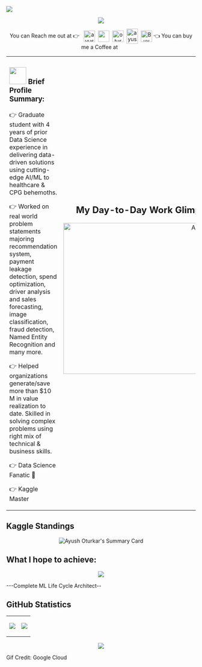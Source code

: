 
![](https://komarev.com/ghpvc/?username=Ayush1695&color=green)

<p align="center">
  <!-- Typing SVG by DenverCoder1 - https://github.com/DenverCoder1/readme-typing-svg -->
  <a href="https://github.com/DenverCoder1/readme-typing-svg">
    <img src= "https://readme-typing-svg.demolab.com?font=Fira+Code&duration=4000&pause=300&color=D74606&width=550&lines=Hi+My+Name+is+Ayush+Oturkar+!;Welcome+to+my+Github+Page+!;I+am+a+Data+Scientist+by+profession+!;I+like+travelling%2C+meeting+new+people+!;I+live+with+a+motto%3A+work+hard+party+harder+!;If+you+like+my+work%2C+please+like+and+share+!" /></a>
</p>


<p align="center">
You can Reach me out at 👉 &nbsp;
<a href= "https://www.linkedin.com/in/ayushoturkarnitb/" target="blank"><img align="center" src="https://cliply.co/wp-content/uploads/2021/02/372102050_LINKEDIN_ICON_TRANSPARENT_1080.gif" alt="ayushoturkarnitb" height="30" width="30" /></a>&nbsp;
<a href= "https://www.kaggle.com/ayushnitb" target="blank"><img align="center" src="https://cdn.iconscout.com/icon/free/png-256/kaggle-3521526-2945029.png" height="30" width="30" /></a>&nbsp;
<a href="https://twitter.com/oturkar_ayush" target="blank"><img align="center" src="https://cliply.co/wp-content/uploads/2021/09/CLIPLY_372109260_TWITTER_LOGO_400.gif" alt="oturkar_ayush" height="30" width="30" /></a>&nbsp;
<a href="http://discord.com/users/ayush1695#3473" target="blank"><img align="center" src="https://cliply.co/wp-content/uploads/2021/08/372108630_DISCORD_LOGO_400.gif" alt="ayush1695#3473" height="40" width="30" /></a>&nbsp;
<a href="https://www.buymeacoffee.com/ayushoturk2"><img align="center" alt="Buy me a Coffee" width="30px" src="https://media3.giphy.com/media/TDQOtnWgsBx99cNoyH/giphy.gif" /></a>
👈 You can buy me a Coffee at &nbsp;
</p>


<table>
<tr>
<td style="margin-right: 50px;">
    
### <img src="https://github.com/TheDudeThatCode/TheDudeThatCode/blob/master/Assets/Developer.gif" width="45" /> Brief Profile Summary:


👉 Graduate student with 4 years of prior Data Science experience in delivering data-driven solutions using cutting-edge AI/ML to healthcare & CPG behemoths.

👉 Worked on real world problem statements majoring recommendation system, payment leakage detection, spend optimization, driver analysis and sales forecasting, image classification, fraud detection, Named Entity Recognition and many more.

👉 Helped organizations generate/save more than $10 M in value realization to date. Skilled in solving complex problems using right mix of technical & business skills.

👉 Data Science Fanatic  🤟

👉 Kaggle Master

</td>
<td style="width: 40%;">
    
<div style="text-align: right;">
    <h2>My Day-to-Day Work Glimpse:</h2>
    <img src="https://miro.medium.com/v2/resize:fit:1400/1*TRPMPQtUMczsLG_lKKDnoA.jpeg" alt="Alt Text" width="400"> 
</div>

</td>
</tr>
</table>

## Kaggle Standings

<p align="center">
<img align="center" src="https://kaggle-card.chienhsiang-hung.eu.org/api/svg?ayushnitb" alt="Ayush Oturkar's Summary Card" />
</p>

## What I hope to achieve:

<p align="center">
<img align="center" src= "https://storage.googleapis.com/gweb-cloudblog-publish/original_images/MLOps_Kloeckner_Hero_Banner_1920x946.gif" />
</p>

---Complete ML Life Cycle Architect--

## GitHub Statistics

<table>
<tr>
<td>
   
<p align="center">
<img align="center" src="https://github-readme-stats.vercel.app/api?username=Ayush1695&include_all_commits=true&count_private=true&show_icons=true&line_height=20&theme=radical"/>
</p>

</td>
<td>
    
<p align="center">
<img align="center" src="https://github-readme-stats.vercel.app/api/top-langs?username=Ayush1695&show_icons=true&locale=en&layout=compact&theme=radical" />
</p>

</td>
</tr>
</table>

<p align="center">
<img align="center" src="https://github-readme-streak-stats.herokuapp.com/?user=Ayush1695&theme=radical" />
</p>


Gif Credit: Google Cloud
